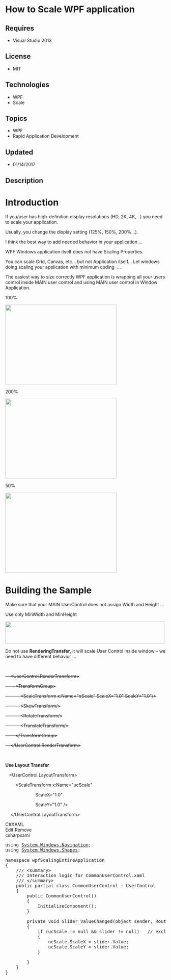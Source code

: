 # How to Scale  WPF application
## Requires
- Visual Studio 2013
## License
- MIT
## Technologies
- WPF
- Scale
## Topics
- WPF
- Rapid Application Development
## Updated
- 01/14/2017
## Description

<h1>Introduction</h1>
<p>If you/user has high-definition display resolutions (HD, 2K, 4K,&hellip;) you need to scale your application.&nbsp;</p>
<p>Usually, you change the display setting (125%, 150%, 200%...).</p>
<p>I think the best way to add needed behavior in your application &hellip;</p>
<p>WPF Windows application itself does not have Scaling Properties.</p>
<p>You can scale Grid, Canvas, etc&hellip; but not Application itself... Let windows doing scaling your application with minimum coding &nbsp;&hellip;</p>
<p>The easiest way to size correctly WPF application is wrapping all your users control inside MAIN user control and using MAIN user control in Window Application.</p>
<p>100%</p>
<p><img id="156842" src="https://code.msdn.microsoft.com/windowsapps/site/view/file/156842/1/1.PNG" alt="" width="350" height="250"></p>
<p>200%</p>
<p><img id="156844" src="https://code.msdn.microsoft.com/windowsapps/site/view/file/156844/1/2.png" alt="" width="350" height="250"></p>
<p>50%</p>
<p><img id="156845" src="https://code.msdn.microsoft.com/windowsapps/site/view/file/156845/1/3.png" alt="" width="350" height="250"></p>
<h1>Building the Sample</h1>
<p>Make sure that your MAIN UserControl does not assign Width and Height &hellip;</p>
<p>Use only MinWidth and MinHeight &nbsp;</p>
<p><img id="156846" src="https://code.msdn.microsoft.com/windowsapps/site/view/file/156846/1/4.png" alt="" width="500" height="70"></p>
<p>Do not use <strong>RenderingTransfer,</strong> it will scale User Control inside window &ndash; we need to have different behavior &hellip;</p>
<p>&nbsp;</p>
<p><span style="text-decoration:line-through">&nbsp;&nbsp;&nbsp; </span><span style="text-decoration:line-through">&lt;</span><span style="text-decoration:line-through">UserControl.RenderTransform</span><span style="text-decoration:line-through">&gt;</span></p>
<p><span style="text-decoration:line-through">&nbsp;&nbsp;&nbsp;&nbsp;&nbsp;&nbsp;&nbsp;
</span><span style="text-decoration:line-through">&lt;</span><span style="text-decoration:line-through">TransformGroup</span><span style="text-decoration:line-through">&gt;</span></p>
<p><span style="text-decoration:line-through">&nbsp;&nbsp;&nbsp;&nbsp;&nbsp;&nbsp;&nbsp;&nbsp;&nbsp;&nbsp;&nbsp;
</span><span style="text-decoration:line-through">&lt;</span><span style="text-decoration:line-through">ScaleTransform</span><span style="text-decoration:line-through"> x</span><span style="text-decoration:line-through">:</span><span style="text-decoration:line-through">Name</span><span style="text-decoration:line-through">=&quot;trScale&quot;</span><span style="text-decoration:line-through">
 ScaleX</span><span style="text-decoration:line-through">=&quot;1.0&quot;</span><span style="text-decoration:line-through"> ScaleY</span><span style="text-decoration:line-through">=&quot;1.0&quot;/&gt;</span></p>
<p><span style="text-decoration:line-through">&nbsp;&nbsp;&nbsp;&nbsp;&nbsp;&nbsp;&nbsp;&nbsp;&nbsp;&nbsp;&nbsp;
</span><span style="text-decoration:line-through">&lt;</span><span style="text-decoration:line-through">SkewTransform</span><span style="text-decoration:line-through">/&gt;</span></p>
<p><span style="text-decoration:line-through">&nbsp;&nbsp;&nbsp;&nbsp;&nbsp;&nbsp;&nbsp;&nbsp;&nbsp;&nbsp;&nbsp;
</span><span style="text-decoration:line-through">&lt;</span><span style="text-decoration:line-through">RotateTransform</span><span style="text-decoration:line-through">/&gt;</span></p>
<p><span style="text-decoration:line-through">&nbsp;&nbsp;&nbsp;&nbsp;&nbsp;&nbsp;&nbsp;&nbsp;&nbsp;&nbsp;&nbsp;
</span><span style="text-decoration:line-through">&lt;</span><span style="text-decoration:line-through">TranslateTransform</span><span style="text-decoration:line-through">/&gt;</span></p>
<p><span style="text-decoration:line-through">&nbsp;&nbsp;&nbsp;&nbsp;&nbsp;&nbsp;&nbsp;
</span><span style="text-decoration:line-through">&lt;/</span><span style="text-decoration:line-through">TransformGroup</span><span style="text-decoration:line-through">&gt;</span></p>
<p><span style="text-decoration:line-through">&nbsp;&nbsp;&nbsp; </span><span style="text-decoration:line-through">&lt;/</span><span style="text-decoration:line-through">UserControl.RenderTransform</span><span style="text-decoration:line-through">&gt;</span></p>
<p>&nbsp;</p>
<p><strong>Use Layout Transfer&nbsp;</strong></p>
<p>&nbsp;&nbsp; &lt;UserControl.LayoutTransform&gt;</p>
<p>&nbsp;&nbsp;&nbsp;&nbsp;&nbsp;&nbsp;&nbsp; &lt;ScaleTransform x:Name=&quot;ucScale&quot;</p>
<p>&nbsp;&nbsp;&nbsp;&nbsp;&nbsp;&nbsp;&nbsp;&nbsp;&nbsp;&nbsp;&nbsp;&nbsp;&nbsp;&nbsp;&nbsp;&nbsp;&nbsp;&nbsp;&nbsp;&nbsp;&nbsp;&nbsp; &nbsp;ScaleX=&quot;1.0&quot;</p>
<p>&nbsp;&nbsp;&nbsp;&nbsp;&nbsp;&nbsp;&nbsp;&nbsp;&nbsp;&nbsp;&nbsp;&nbsp;&nbsp;&nbsp;&nbsp;&nbsp;&nbsp;&nbsp;&nbsp;&nbsp;&nbsp;&nbsp; &nbsp;ScaleY=&quot;1.0&quot; /&gt;</p>
<p>&nbsp;&nbsp;&nbsp; &lt;/UserControl.LayoutTransform&gt;</p>
<div class="scriptcode">
<div class="pluginEditHolder">
<div class="title"><span>C#</span><span>XAML</span></div>
<div class="pluginLinkHolder"><span class="pluginEditHolderLink">Edit</span>|<span class="pluginRemoveHolderLink">Remove</span></div>
<span class="hidden">csharp</span><span class="hidden">xaml</span>


<div class="preview">
<pre class="csharp"><span class="cs__keyword">using</span>&nbsp;<a class="libraryLink" href="https://msdn.microsoft.com/en-US/library/System.Windows.Navigation.aspx" target="_blank" title="Auto generated link to System.Windows.Navigation">System.Windows.Navigation</a>;&nbsp;
<span class="cs__keyword">using</span>&nbsp;<a class="libraryLink" href="https://msdn.microsoft.com/en-US/library/System.Windows.Shapes.aspx" target="_blank" title="Auto generated link to System.Windows.Shapes">System.Windows.Shapes</a>;&nbsp;
&nbsp;
<span class="cs__keyword">namespace</span>&nbsp;wpfScalingEntireApplication&nbsp;
{&nbsp;
&nbsp;&nbsp;&nbsp;&nbsp;<span class="cs__com">///&nbsp;&lt;summary&gt;</span>&nbsp;
&nbsp;&nbsp;&nbsp;&nbsp;<span class="cs__com">///&nbsp;Interaction&nbsp;logic&nbsp;for&nbsp;CommonUserControl.xaml</span>&nbsp;
&nbsp;&nbsp;&nbsp;&nbsp;<span class="cs__com">///&nbsp;&lt;/summary&gt;</span>&nbsp;
&nbsp;&nbsp;&nbsp;&nbsp;<span class="cs__keyword">public</span>&nbsp;partial&nbsp;<span class="cs__keyword">class</span>&nbsp;CommonUserControl&nbsp;:&nbsp;UserControl&nbsp;
&nbsp;&nbsp;&nbsp;&nbsp;{&nbsp;
&nbsp;&nbsp;&nbsp;&nbsp;&nbsp;&nbsp;&nbsp;&nbsp;<span class="cs__keyword">public</span>&nbsp;CommonUserControl()&nbsp;
&nbsp;&nbsp;&nbsp;&nbsp;&nbsp;&nbsp;&nbsp;&nbsp;{&nbsp;
&nbsp;&nbsp;&nbsp;&nbsp;&nbsp;&nbsp;&nbsp;&nbsp;&nbsp;&nbsp;&nbsp;&nbsp;InitializeComponent();&nbsp;
&nbsp;&nbsp;&nbsp;&nbsp;&nbsp;&nbsp;&nbsp;&nbsp;}&nbsp;
&nbsp;
&nbsp;&nbsp;&nbsp;&nbsp;&nbsp;&nbsp;&nbsp;&nbsp;<span class="cs__keyword">private</span>&nbsp;<span class="cs__keyword">void</span>&nbsp;Slider_ValueChanged(<span class="cs__keyword">object</span>&nbsp;sender,&nbsp;RoutedPropertyChangedEventArgs&lt;<span class="cs__keyword">double</span>&gt;&nbsp;e)&nbsp;
&nbsp;&nbsp;&nbsp;&nbsp;&nbsp;&nbsp;&nbsp;&nbsp;{&nbsp;
&nbsp;&nbsp;&nbsp;&nbsp;&nbsp;&nbsp;&nbsp;&nbsp;&nbsp;&nbsp;&nbsp;&nbsp;<span class="cs__keyword">if</span>&nbsp;(ucScale&nbsp;!=&nbsp;<span class="cs__keyword">null</span>&nbsp;&amp;&amp;&nbsp;slider&nbsp;!=&nbsp;<span class="cs__keyword">null</span>)&nbsp;&nbsp;&nbsp;<span class="cs__com">//&nbsp;exclude&nbsp;of&nbsp;exception&nbsp;during&nbsp;LOAD&nbsp;...</span>&nbsp;
&nbsp;&nbsp;&nbsp;&nbsp;&nbsp;&nbsp;&nbsp;&nbsp;&nbsp;&nbsp;&nbsp;&nbsp;{&nbsp;
&nbsp;&nbsp;&nbsp;&nbsp;&nbsp;&nbsp;&nbsp;&nbsp;&nbsp;&nbsp;&nbsp;&nbsp;&nbsp;&nbsp;&nbsp;&nbsp;ucScale.ScaleX&nbsp;=&nbsp;slider.Value;&nbsp;
&nbsp;&nbsp;&nbsp;&nbsp;&nbsp;&nbsp;&nbsp;&nbsp;&nbsp;&nbsp;&nbsp;&nbsp;&nbsp;&nbsp;&nbsp;&nbsp;ucScale.ScaleY&nbsp;=&nbsp;slider.Value;&nbsp;
&nbsp;&nbsp;&nbsp;&nbsp;&nbsp;&nbsp;&nbsp;&nbsp;&nbsp;&nbsp;&nbsp;&nbsp;}&nbsp;
&nbsp;
&nbsp;&nbsp;&nbsp;&nbsp;&nbsp;&nbsp;&nbsp;&nbsp;}&nbsp;
&nbsp;&nbsp;&nbsp;&nbsp;}&nbsp;
}&nbsp;
</pre>
</div>
</div>
</div>
